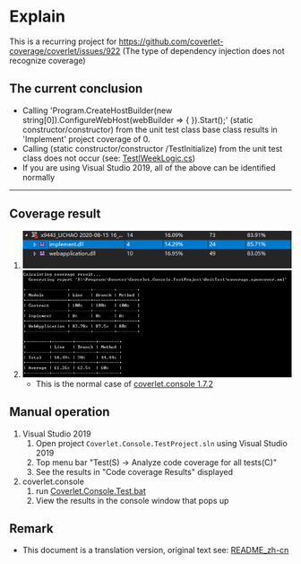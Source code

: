 # Explain

This is a recurring project for <https://github.com/coverlet-coverage/coverlet/issues/922> (The type of dependency injection does not recognize coverage)

## The current conclusion

- Calling 'Program.CreateHostBuilder(new string[0]).ConfigureWebHost(webBuilder => { }).Start();' (static constructor/constructor) from the unit test class base class results in 'Implement' project coverage of 0.
- Calling (static constructor/constructor /TestInitialize) from the unit test class does not occur (see: [TestIWeekLogic.cs](UnitTest/TestIWeekLogic.cs))
- If you are using Visual Studio 2019, all of the above can be identified normally

----

## Coverage result

1. ![Visual Studio 2019](RunningResultScreenshot/Visual%20Studio%202019_20200815165800.png)
1. ![coverlet.console 1.7.2](RunningResultScreenshot/coverlet.console%201.7.2_20200817162652.png)
    - This is the normal case of [coverlet.console 1.7.2](RunningResultScreenshot/coverlet.console%201.7.2_20200815165842.png)

## Manual operation

1. Visual Studio 2019
    1. Open project `Coverlet.Console.TestProject.sln` using Visual Studio 2019
    1. Top menu bar "Test(S) -> Analyze code coverage for all tests(C)"
    1. See the results in "Code coverage Results" displayed
1. coverlet.console
    1. run [Coverlet.Console.Test.bat](RunningResultScreenshot/Coverlet.Console.Test.bat)
    2. View the results in the console window that pops up

## Remark

- This document is a translation version, original text see: [README_zh-cn](README_zh-cn.md)

